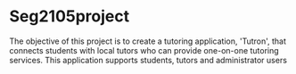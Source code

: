 # Seg2105project
The objective of this project is to create a tutoring application, 'Tutron', that connects students with local tutors who can provide one-on-one tutoring services.
This application supports students, tutors and administrator users
